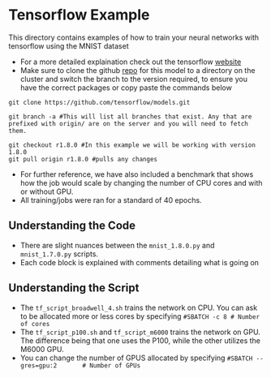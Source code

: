 # Tensorflow Example

This directory contains examples of how to train your neural networks with tensorflow using the MNIST dataset
  * For a more detailed explaination check out the tensorflow [website](https://www.tensorflow.org/versions/r1.0/get_started/mnist/beginners)
  * Make sure to clone the github [repo](https://github.com/tensorflow/models/tree/r1.8.0) for this model to a directory on the cluster and switch the branch to the version required, to ensure you have the correct packages or copy paste the commands below 
  ```
  git clone https://github.com/tensorflow/models.git

  git branch -a #This will list all branches that exist. Any that are prefixed with origin/ are on the server and you will need to fetch them.

  git checkout r1.8.0 #In this example we will be working with version 1.8.0
  git pull origin r1.8.0 #pulls any changes
  ```
  * For further reference, we have also included a benchmark that shows how the job would scale by changing the number of CPU cores and with or without GPU.
  * All training/jobs were ran for a standard of 40 epochs.

## Understanding the Code 

  * There are slight nuances between the ``mnist_1.8.0.py`` and ``mnist_1.7.0.py`` scripts.
  * Each code block is explained with comments detailing what is going on

## Understanding the Script

  * The ``tf_script_broadwell_4.sh`` trains the network on CPU. You can ask to be allocated more or less cores by specifying ``#SBATCH -c 8 # Number of cores``
  * The ``tf_script_p100.sh`` and ``tf_script_m6000`` trains the network on GPU. The difference being that one uses the P100, while the other utilizes the M6000 GPU.
  * You can change the number of GPUS allocated by specifying ``#SBATCH --gres=gpu:2       # Number of GPUs``






